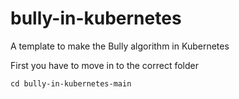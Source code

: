 # bully-in-kubernetes
A template to make the Bully algorithm in Kubernetes

First you have to move in to the correct folder
```
cd bully-in-kubernetes-main

```